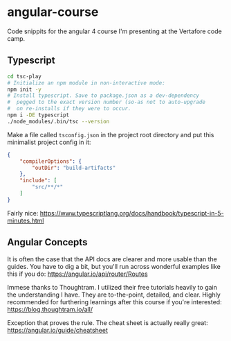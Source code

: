 # angular-course
Code snippits for the angular 4 course I'm presenting at the Vertafore code camp.

## Typescript

```bash
cd tsc-play
# Initialize an npm module in non-interactive mode:
npm init -y
# Install typescript. Save to package.json as a dev-dependency 
#  pegged to the exact version number (so-as not to auto-upgrade 
#  on re-installs if they were to occur. 
npm i -DE typescript 
./node_modules/.bin/tsc --version
```

Make a file called `tsconfig.json` in the project root directory and put this minimalist project config in it:
```json
{
    "compilerOptions": {
        "outDir": "build-artifacts"
    },
    "include": [
        "src/**/*"
    ]
}
```

Fairly nice: https://www.typescriptlang.org/docs/handbook/typescript-in-5-minutes.html

## Angular Concepts

It is often the case that the API docs are clearer and more usable than the guides. You have to dig a bit, but you'll run across wonderful examples like this if you do: https://angular.io/api/router/Routes

Immese thanks to Thoughtram. I utilized their free tutorials heavily to gain the understanding I have. They are to-the-point, detailed, and clear. Highly recommended for furthering learnings after this course if you're interested: https://blog.thoughtram.io/all/

Exception that proves the rule. The cheat sheet is actually really great: https://angular.io/guide/cheatsheet
